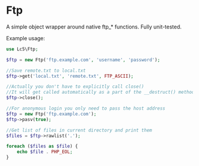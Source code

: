 Ftp
===

A simple object wrapper around native ftp_* functions. Fully unit-tested.

Example usage:

```php
use Lc5\Ftp;

$ftp = new Ftp('ftp.example.com', 'username', 'password');

//Save remote.txt to local.txt
$ftp->get('local.txt', 'remote.txt', FTP_ASCII);

//Actually you don't have to explicitly call close()
//It will get called automatically as a part of the __destruct() method
$ftp->close();

//For anonymous login you only need to pass the host address
$ftp = new Ftp('ftp.example.com');
$ftp->pasv(true);

//Get list of files in current directory and print them
$files = $ftp->rawlist('.');

foreach ($files as $file) {
    echo $file . PHP_EOL;
}
```